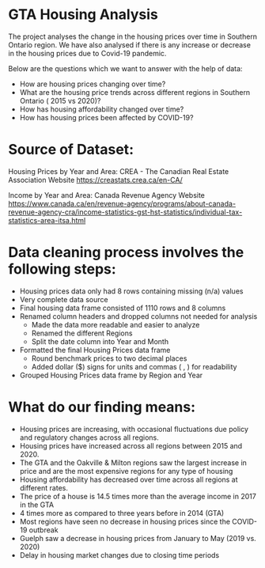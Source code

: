 # GTA Housing Analysis

The project analyses the change in the housing prices over time in Southern Ontario region. We have also analysed if there is any increase or decrease in the housing prices due to Covid-19 pandemic.

Below are the questions which we want to answer with the help of data:

* How are housing prices changing over time? 
* What are the housing price trends across different regions in Southern Ontario ( 2015 vs 2020)?
* How has housing affordability changed over time?
* How has housing prices been affected by COVID-19?


# Source of Dataset:

Housing Prices by Year and Area:
CREA - The Canadian Real Estate Association Website
https://creastats.crea.ca/en-CA/

Income by Year and Area:
Canada Revenue Agency Website
https://www.canada.ca/en/revenue-agency/programs/about-canada-revenue-agency-cra/income-statistics-gst-hst-statistics/individual-tax-statistics-area-itsa.html


# Data cleaning process involves the following steps:

* Housing prices data only had 8 rows containing missing (n/a) values
* Very complete data source
* Final housing data frame consisted of 1110 rows and 8 columns
* Renamed column headers and dropped columns not needed for analysis
  * Made the data more readable and easier to analyze
  * Renamed the different Regions
  * Split the date column into Year and Month
* Formatted the final Housing Prices data frame
  * Round benchmark prices to two decimal places
  * Added dollar ($) signs for units and commas ( , ) for readability
* Grouped Housing Prices data frame by Region and Year



# What do our finding means:

* Housing prices are increasing, with occasional fluctuations due policy and regulatory changes across all regions.
* Housing prices have increased across all regions between 2015 and 2020. 
* The GTA and the Oakville & Milton regions saw the largest increase in price and are the most expensive regions for any type of housing
* Housing affordability has decreased over time across all regions at different rates.
* The price of a house is 14.5 times more than the average income in 2017 in the GTA
* 4 times more as compared to three years before in 2014 (GTA)
* Most regions have seen no decrease in housing prices since the COVID-19 outbreak
* Guelph saw a decrease in housing prices from January to May (2019 vs. 2020)
* Delay in housing market changes due to closing time periods


